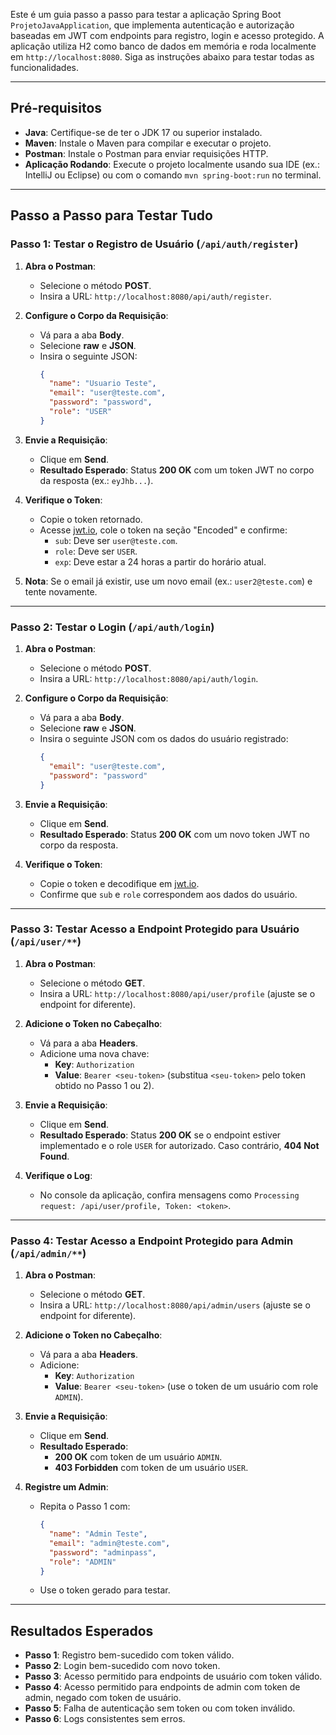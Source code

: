 Este é um guia passo a passo para testar a aplicação Spring Boot `ProjetoJavaApplication`, que implementa autenticação e autorização baseadas em JWT com endpoints para registro, login e acesso protegido. A aplicação utiliza H2 como banco de dados em memória e roda localmente em `http://localhost:8080`. Siga as instruções abaixo para testar todas as funcionalidades.

---

## Pré-requisitos
- **Java**: Certifique-se de ter o JDK 17 ou superior instalado.
- **Maven**: Instale o Maven para compilar e executar o projeto.
- **Postman**: Instale o Postman para enviar requisições HTTP.
- **Aplicação Rodando**: Execute o projeto localmente usando sua IDE (ex.: IntelliJ ou Eclipse) ou com o comando `mvn spring-boot:run` no terminal.

---

## Passo a Passo para Testar Tudo

### Passo 1: Testar o Registro de Usuário (`/api/auth/register`)
1. **Abra o Postman**:
   - Selecione o método **POST**.
   - Insira a URL: `http://localhost:8080/api/auth/register`.

2. **Configure o Corpo da Requisição**:
   - Vá para a aba **Body**.
   - Selecione **raw** e **JSON**.
   - Insira o seguinte JSON:
     ```json
     {
       "name": "Usuario Teste",
       "email": "user@teste.com",
       "password": "password",
       "role": "USER"
     }
     ```

3. **Envie a Requisição**:
   - Clique em **Send**.
   - **Resultado Esperado**: Status **200 OK** com um token JWT no corpo da resposta (ex.: `eyJhb...`).

4. **Verifique o Token**:
   - Copie o token retornado.
   - Acesse [jwt.io](https://jwt.io), cole o token na seção "Encoded" e confirme:
     - `sub`: Deve ser `user@teste.com`.
     - `role`: Deve ser `USER`.
     - `exp`: Deve estar a 24 horas a partir do horário atual.

5. **Nota**: Se o email já existir, use um novo email (ex.: `user2@teste.com`) e tente novamente.

---

### Passo 2: Testar o Login (`/api/auth/login`)
1. **Abra o Postman**:
   - Selecione o método **POST**.
   - Insira a URL: `http://localhost:8080/api/auth/login`.

2. **Configure o Corpo da Requisição**:
   - Vá para a aba **Body**.
   - Selecione **raw** e **JSON**.
   - Insira o seguinte JSON com os dados do usuário registrado:
     ```json
     {
       "email": "user@teste.com",
       "password": "password"
     }
     ```

3. **Envie a Requisição**:
   - Clique em **Send**.
   - **Resultado Esperado**: Status **200 OK** com um novo token JWT no corpo da resposta.

4. **Verifique o Token**:
   - Copie o token e decodifique em [jwt.io](https://jwt.io).
   - Confirme que `sub` e `role` correspondem aos dados do usuário.

---

### Passo 3: Testar Acesso a Endpoint Protegido para Usuário (`/api/user/**`)
1. **Abra o Postman**:
   - Selecione o método **GET**.
   - Insira a URL: `http://localhost:8080/api/user/profile` (ajuste se o endpoint for diferente).

2. **Adicione o Token no Cabeçalho**:
   - Vá para a aba **Headers**.
   - Adicione uma nova chave:
     - **Key**: `Authorization`
     - **Value**: `Bearer <seu-token>` (substitua `<seu-token>` pelo token obtido no Passo 1 ou 2).

3. **Envie a Requisição**:
   - Clique em **Send**.
   - **Resultado Esperado**: Status **200 OK** se o endpoint estiver implementado e o role `USER` for autorizado. Caso contrário, **404 Not Found**.

4. **Verifique o Log**:
   - No console da aplicação, confira mensagens como `Processing request: /api/user/profile, Token: <token>`.
---

### Passo 4: Testar Acesso a Endpoint Protegido para Admin (`/api/admin/**`)
1. **Abra o Postman**:
   - Selecione o método **GET**.
   - Insira a URL: `http://localhost:8080/api/admin/users` (ajuste se o endpoint for diferente).

2. **Adicione o Token no Cabeçalho**:
   - Vá para a aba **Headers**.
   - Adicione:
     - **Key**: `Authorization`
     - **Value**: `Bearer <seu-token>` (use o token de um usuário com role `ADMIN`).

3. **Envie a Requisição**:
   - Clique em **Send**.
   - **Resultado Esperado**: 
     - **200 OK** com token de um usuário `ADMIN`.
     - **403 Forbidden** com token de um usuário `USER`.

4. **Registre um Admin**:
   - Repita o Passo 1 com:
     ```json
     {
       "name": "Admin Teste",
       "email": "admin@teste.com",
       "password": "adminpass",
       "role": "ADMIN"
     }
     ```
   - Use o token gerado para testar.
---

## Resultados Esperados
- **Passo 1**: Registro bem-sucedido com token válido.
- **Passo 2**: Login bem-sucedido com novo token.
- **Passo 3**: Acesso permitido para endpoints de usuário com token válido.
- **Passo 4**: Acesso permitido para endpoints de admin com token de admin, negado com token de usuário.
- **Passo 5**: Falha de autenticação sem token ou com token inválido.
- **Passo 6**: Logs consistentes sem erros.
